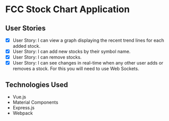 # FCC Stock Chart Application

## User Stories
- [X] User Story: I can view a graph displaying the recent trend lines for each added stock.
- [X] User Story: I can add new stocks by their symbol name.
- [X] User Story: I can remove stocks.
- [X] User Story: I can see changes in real-time when any other user adds or removes a stock. For this you will need to use Web Sockets.

## Technologies Used
- Vue.js
- Material Components
- Express.js
- Webpack